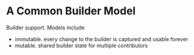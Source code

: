 A Common Builder Model
======================

Builder support. Models include

- immutable. every change to the builder is captured
  and usable forever
- mutable. shared builder state for multiple contributors






